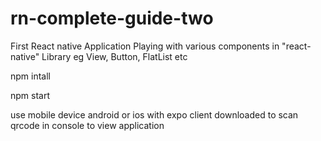 # rn-complete-guide-two
First React native Application Playing with various components in "react-native" Library eg View, Button, FlatList etc


npm intall

npm start

use mobile device android or ios with expo client downloaded to scan qrcode in console to view application
